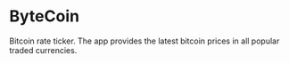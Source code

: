 # ByteCoin
Bitcoin rate ticker. The app provides the latest bitcoin prices in all popular traded currencies.
